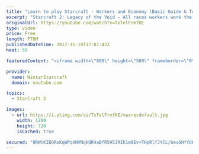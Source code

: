 ```yaml
---
title: "Learn to play Starcraft - Workers and Economy (Basic Guide & Tutorial)"
excerpt: "Starcraft 2: Legacy of the Void - All races workers work the same (mule notwithstanding!)  Wiki on mining: http://wiki.teamliquid.net/starcraft2/Mining_Minerals"
originalUrl: https://youtube.com/watch?v=TxTelFrmfKE
type: video
price: Free
length: PT8M
publishedDateTime: 2017-11-19T17:07:42Z
heat: 50

featuredContent: "<iframe width=\"800\" height=\"500\" frameborder=\"0\" src=\"https://www.youtube.com/embed/TxTelFrmfKE\" allow=\"accelerometer; autoplay; encrypted-media; gyroscope; picture-in-picture\" allowfullscreen></iframe>"

provider:
  name: WinterStarcraft
  domain: youtube.com

topics:
  - StarCraft 2

images:
  - url: https://i.ytimg.com/vi/TxTelFrmfKE/maxresdefault.jpg
    width: 1280
    height: 720
    isCached: true

secured: "8RWtKIBORsKqWPqXNVNqkQR4aBfR5H5JRIh1m8Ev+THpRlfJYCL/bevGHfYUKkmlXqaajsNubhvw6b7WWtspMIeDNiJcwSx8xwKv2MeXwvfdrV7//i7XqErCtPOy8SFYhxUHk9QCXDlWFgEArtE9CxD00USXyAMtz2ClgKOV2WOLJn1SlgPqY2XROFjHNL7FWOJulfo+JprkCoN1jcP/qnnxaIVnhCs7ZAIOb6+/HA4B7Mgr5Zdp4ONyssYNK+bvtVPt5B3NR22kRJs0QSjEawZUrFHsTGXygsAQzUuZwK7JrOeX1mf9tkPm6uQsSoYQY+5JXJCrDQH+wsP5X6VERIRVRegsRx7aWB3rX3/brYlXb1ROQ7TCMegX3kotqMFTDSI9YkgFIdpRS9u0quzg4Kx+6r/2QAS02ng5iCne+DY=;McrNgLFsU+74vNR49sEH4w=="
---
```



